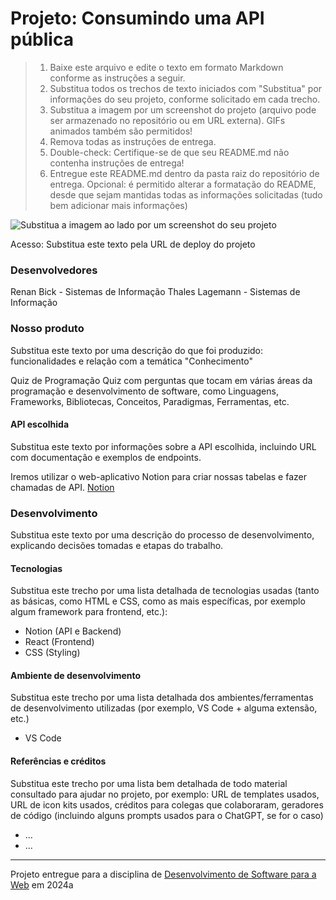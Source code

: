 # Projeto: Consumindo uma API pública

> 1. Baixe este arquivo e edite o texto em formato Markdown conforme as instruções a seguir.
> 2. Substitua todos os trechos de texto iniciados com "Substitua" por informações do seu projeto, conforme solicitado em cada trecho.
> 3. Substitua a imagem por um screenshot do projeto (arquivo pode ser armazenado no repositório ou em URL externa). GIFs animados também são permitidos!
> 4. Remova todas as instruções de entrega.
> 5. Double-check: Certifique-se de que seu README.md não contenha instruções de entrega!
> 6. Entregue este README.md dentro da pasta raiz do repositório de entrega.
> Opcional: é permitido alterar a formatação do README, desde que sejam mantidas todas as informações solicitadas (tudo bem adicionar mais informações)

![Substitua a imagem ao lado por um screenshot do seu projeto](https://mdswanson.com/static/chops-ux-step-4.png "Screenshot do projeto")

Acesso: Substitua este texto pela URL de deploy do projeto

### Desenvolvedores
Renan Bick - Sistemas de Informação
Thales Lagemann - Sistemas de Informação

### Nosso produto

Substitua este texto por uma descrição do que foi produzido: funcionalidades e relação com a temática "Conhecimento"

Quiz de Programação
Quiz com perguntas que tocam em várias áreas da programação e desenvolvimento de software, como Linguagens, Frameworks, Bibliotecas, Conceitos, Paradigmas, Ferramentas, etc.

#### API escolhida

Substitua este texto por informações sobre a API escolhida, incluindo URL com documentação e exemplos de endpoints.

Iremos utilizar o web-aplicativo Notion para criar nossas tabelas e fazer chamadas de API.
[Notion](https://www.notion.so/pt-br)

### Desenvolvimento

Substitua este texto por uma descrição do processo de desenvolvimento, explicando decisões tomadas e etapas do trabalho.

#### Tecnologias

Substitua este trecho por uma lista detalhada de tecnologias usadas (tanto as básicas, como HTML e CSS, como as mais específicas, por exemplo algum framework para frontend, etc.):
- Notion (API e Backend)
- React (Frontend)
- CSS (Styling)

#### Ambiente de desenvolvimento

Substitua este trecho por uma lista detalhada dos ambientes/ferramentas de desenvolvimento utilizadas (por exemplo, VS Code + alguma extensão, etc.)
- VS Code

#### Referências e créditos

Substitua este trecho por uma lista bem detalhada de todo material consultado para ajudar no projeto, por exemplo:  URL de templates usados, URL de icon kits usados, créditos para colegas que colaboraram, geradores de código (incluindo alguns prompts usados para o ChatGPT, se for o caso)
- ...
- ...

---
Projeto entregue para a disciplina de [Desenvolvimento de Software para a Web](http://github.com/andreainfufsm/elc1090-2024a) em 2024a